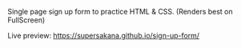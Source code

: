 Single page sign up form to practice HTML & CSS. (Renders best on FullScreen)

Live preview: https://supersakana.github.io/sign-up-form/
